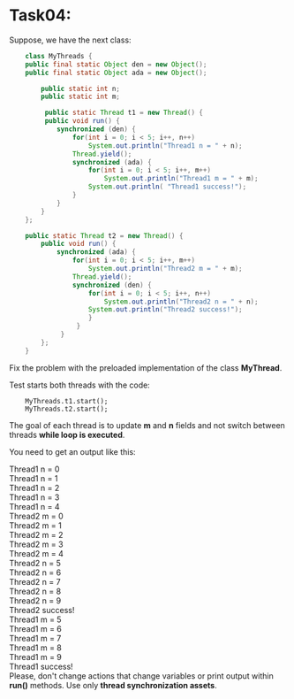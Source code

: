 # Task04: 

Suppose, we have the next class:
````java
    class MyThreads {
    public final static Object den = new Object();
    public final static Object ada = new Object();

        public static int n;
        public static int m;

         public static Thread t1 = new Thread() {
         public void run() {
            synchronized (den) {
                for(int i = 0; i < 5; i++, n++)
                    System.out.println("Thread1 n = " + n);
                Thread.yield();
                synchronized (ada) {
                    for(int i = 0; i < 5; i++, m++)
                        System.out.println("Thread1 m = " + m);
                    System.out.println( "Thread1 success!");
                }  
            }  
        }  
    };

    public static Thread t2 = new Thread() {
        public void run() {
            synchronized (ada) {
                for(int i = 0; i < 5; i++, m++)
                    System.out.println("Thread2 m = " + m);
                Thread.yield();
                synchronized (den) {
                    for(int i = 0; i < 5; i++, n++)
                        System.out.println("Thread2 n = " + n);
                    System.out.println("Thread2 success!");
                    }
                 }
             }
        };   
    }
````
Fix the problem with the preloaded implementation of the class **MyThread**.

Test starts both threads with the code:

        MyThreads.t1.start();
        MyThreads.t2.start();

The goal of each thread is to update **m** and **n** fields and not switch between threads **while loop is executed**.

You need to get an output like this:<br/>

Thread1 n = 0<br/>
Thread1 n = 1<br/>
Thread1 n = 2<br/>
Thread1 n = 3<br/>
Thread1 n = 4<br/>
Thread2 m = 0<br/>
Thread2 m = 1<br/>
Thread2 m = 2<br/>
Thread2 m = 3<br/>
Thread2 m = 4<br/>
Thread2 n = 5<br/>
Thread2 n = 6<br/>
Thread2 n = 7<br/>
Thread2 n = 8<br/>
Thread2 n = 9<br/>
Thread2 success!<br/>
Thread1 m = 5<br/>
Thread1 m = 6<br/>
Thread1 m = 7<br/>
Thread1 m = 8<br/>
Thread1 m = 9<br/>
Thread1 success!<br/>
Please, don't change actions that change variables or print output within **run()** methods. Use only **thread
synchronization assets**.